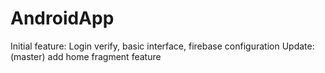 # AndroidApp

Initial feature: Login verify, basic interface, firebase configuration
Update: (master) add home fragment feature
